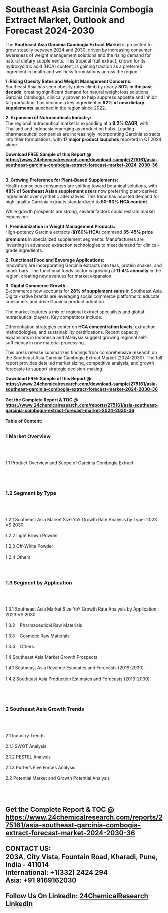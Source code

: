 <h1>Southeast Asia Garcinia Combogia Extract Market, Outlook and Forecast 2024-2030</h1><p>The <strong>Southeast Asia Garcinia Cambogia Extract Market</strong> is projected to grow steadily between 2024 and 2030, driven by increasing consumer awareness of weight management solutions and the rising demand for natural dietary supplements. This tropical fruit extract, known for its hydroxycitric acid (HCA) content, is gaining traction as a preferred ingredient in health and wellness formulations across the region.</p><p><strong>1. Rising Obesity Rates and Weight Management Concerns:</strong><br>
Southeast Asia has seen obesity rates climb by nearly <strong>30% in the past decade</strong>, creating significant demand for natural weight loss solutions. Garcinia Cambogia, clinically proven to help suppress appetite and inhibit fat production, has become a key ingredient in <strong>62% of new dietary supplements</strong> launched in the region since 2022.</p><p><strong>2. Expansion of Nutraceuticals Industry:</strong><br>
The regional nutraceutical market is expanding at a <strong>9.2% CAGR</strong>, with Thailand and Indonesia emerging as production hubs. Leading pharmaceutical companies are increasingly incorporating Garcinia extracts into their formulations, with <strong>17 major product launches</strong> reported in Q1 2024 alone.</p><div><b>Download FREE Sample of this Report @ 
            <a href="https://www.24chemicalresearch.com/download-sample/275161/asia-southeast-garcinia-combogia-extract-forecast-market-2024-2030-36">
            https://www.24chemicalresearch.com/download-sample/275161/asia-southeast-garcinia-combogia-extract-forecast-market-2024-2030-36</a></b></div><br><p><strong>3. Growing Preference for Plant-Based Supplements:</strong><br>
Health-conscious consumers are shifting toward botanical solutions, with <strong>48% of Southeast Asian supplement users</strong> now preferring plant-derived ingredients over synthetic alternatives. This trend has boosted demand for high-quality Garcinia extracts standardized to <strong>50-60% HCA content</strong>.</p><p>While growth prospects are strong, several factors could restrain market expansion:</p><p><strong>1. Premiumization in Weight Management Products:</strong><br>
High-potency Garcinia extracts (<strong>â¥60% HCA</strong>) command <strong>35-45% price premiums</strong> in specialized supplement segments. Manufacturers are investing in advanced extraction technologies to meet demand for clinical-grade ingredients.</p><p><strong>2. Functional Food and Beverage Applications:</strong><br>
Innovators are incorporating Garcinia extracts into teas, protein shakes, and snack bars. The functional foods sector is growing at <strong>11.4% annually</strong> in the region, creating new avenues for market expansion.</p><p><strong>3. Digital Commerce Growth:</strong><br>
E-commerce now accounts for <strong>28% of supplement sales</strong> in Southeast Asia. Digital-native brands are leveraging social commerce platforms to educate consumers and drive Garcinia product adoption.</p><p>The market features a mix of regional extract specialists and global nutraceutical players. Key competitors include:</p><p>Differentiation strategies center on <strong>HCA concentration levels</strong>, extraction methodologies, and sustainability certifications. Recent capacity expansions in Indonesia and Malaysia suggest growing regional self-sufficiency in raw material processing.</p><p>This press release summarizes findings from comprehensive research on the Southeast Asia Garcinia Cambogia Extract Market (2024-2030). The full report provides detailed market sizing, competitive analysis, and growth forecasts to support strategic decision-making.</p><div><b>Download FREE Sample of this Report @ 
            <a href="https://www.24chemicalresearch.com/download-sample/275161/asia-southeast-garcinia-combogia-extract-forecast-market-2024-2030-36">
            https://www.24chemicalresearch.com/download-sample/275161/asia-southeast-garcinia-combogia-extract-forecast-market-2024-2030-36</a></b></div><br><div><b>Get the Complete Report & TOC @ 
            <a href="https://www.24chemicalresearch.com/reports/275161/asia-southeast-garcinia-combogia-extract-forecast-market-2024-2030-36">
            https://www.24chemicalresearch.com/reports/275161/asia-southeast-garcinia-combogia-extract-forecast-market-2024-2030-36</a></b></div><br>
            <b>Table of Content:</b><p><h2><span style="font-size:16px"><strong>1 Market Overview&nbsp;&nbsp; &nbsp;</strong></span></h2><br />
<br />
<p>1.1 Product Overview and Scope of Garcinia Combogia Extract&nbsp;</p><br />
<br />
<h2><strong><span style="font-size:16px">1.2 Segment by Type&nbsp;&nbsp; &nbsp;</span></strong></h2><br />
<br />
<p>1.2.1 Southeast Asia Market Size YoY Growth Rate Analysis by Type: 2023 VS 2030&nbsp;&nbsp; &nbsp;<br /><br />
1.2.2 Light Brown Powder&nbsp;&nbsp; &nbsp;<br /><br />
1.2.3 Off-White Powder<br /><br />
1.2.4 Others<br /><br />
<br />
<h2><span style="font-size:16px"><strong>1.3 Segment by Application&nbsp;&nbsp;</strong></span></h2><br />
<br />
<p>1.3.1 Southeast Asia Market Size YoY Growth Rate Analysis by Application: 2023 VS 2030&nbsp;&nbsp; &nbsp;<br /><br />
1.3.2&nbsp;&nbsp; &nbsp;Pharmaceutical Raw Materials<br /><br />
1.3.3&nbsp;&nbsp; &nbsp;Cosmetic Raw Materials<br /><br />
1.3.4&nbsp;&nbsp; &nbsp;Others<br /><br />
1.4 Southeast Asia Market Growth Prospects&nbsp;&nbsp; &nbsp;<br /><br />
1.4.1 Southeast Asia Revenue Estimates and Forecasts (2019-2030)&nbsp;&nbsp; &nbsp;<br /><br />
1.4.2 Southeast Asia Production Estimates and Forecasts (2019-2030)&nbsp;&nbsp;</p><br />
<br />
<h2><span style="font-size:16px"><strong>2 Southeast Asia Growth Trends&nbsp;&nbsp; &nbsp;</strong></span></h2><br />
<br />
<p>2.1 Industry Trends&nbsp;&nbsp; &nbsp;<br /><br />
2.1.1 SWOT Analysis&nbsp;&nbsp; &nbsp;<br /><br />
2.1.2 PESTEL Analysis&nbsp;&nbsp; &nbsp;<br /><br />
2.1.3 Porter&rsquo;s Five Forces Analysis&nbsp;&nbsp; &nbsp;<br /><br />
2.2 Potential Market and Growth Potential Analysis&nbsp;&nbsp; &nbsp;</p><br />
<br />
<h2><span sty</p><div><b>Get the Complete Report & TOC @ 
            <a href="https://www.24chemicalresearch.com/reports/275161/asia-southeast-garcinia-combogia-extract-forecast-market-2024-2030-36">
            https://www.24chemicalresearch.com/reports/275161/asia-southeast-garcinia-combogia-extract-forecast-market-2024-2030-36</a></b></div><br><b>CONTACT US:</b><br>
            203A, City Vista, Fountain Road, Kharadi, Pune, India - 411014<br>
            International: +1(332) 2424 294<br>
            Asia: +91 9169162030 <br><br>
            Follow Us On LinkedIn: <a href="https://www.linkedin.com/company/24chemicalresearch/">24ChemicalResearch LinkedIn</a>